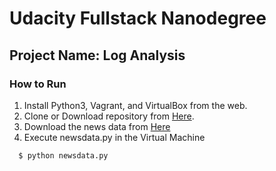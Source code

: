 # Udacity Fullstack Nanodegree 
## Project Name: Log Analysis

### How to Run
1. Install Python3, Vagrant, and VirtualBox from the web.
2. Clone or Download repository from [Here](https://github.com/udacity/fullstack-nanodegree-vm).
3. Download the news data from [Here](https://d17h27t6h515a5.cloudfront.net/topher/2016/August/57b5f748_newsdata/newsdata.zip)
4. Execute newsdata.py in the Virtual Machine
  ```
    $ python newsdata.py
  ```
